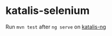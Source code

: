 # katalis-selenium

Run `mvn test` after `ng serve` on [katalis-ng](https://github.com/aphasan/katalis-ng)
